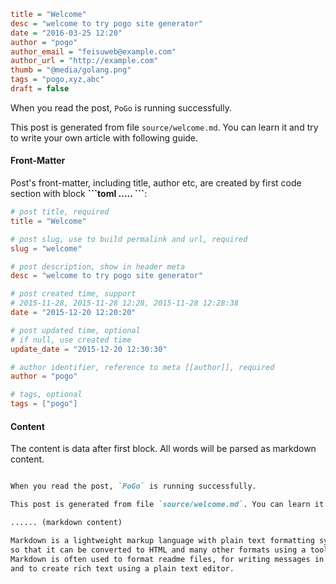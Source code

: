 ```ini
title = "Welcome"
desc = "welcome to try pogo site generator"
date = "2016-03-25 12:20"
author = "pogo"
author_email = "feisuweb@example.com"
author_url = "http://example.com"
thumb = "@media/golang.png"
tags = "pogo,xyz,abc"
draft = false
```

When you read the post, `PoGo` is running successfully.

This post is generated from file `source/welcome.md`. You can learn it and try to write your own article with following guide.

#### Front-Matter

Post's front-matter, including title, author etc, are created by first code section with block **\`\`\`toml ..... \`\`\`**:

```toml
# post title, required
title = "Welcome"

# post slug, use to build permalink and url, required
slug = "welcome"

# post description, show in header meta
desc = "welcome to try pogo site generator"

# post created time, support
# 2015-11-28, 2015-11-28 12:28, 2015-11-28 12:28:38
date = "2015-12-20 12:20:20"

# post updated time, optional
# if null, use created time
update_date = "2015-12-20 12:30:30"

# author identifier, reference to meta [[author]], required
author = "pogo"

# tags, optional
tags = ["pogo"]
```

#### Content

The content is data after first block. All words will be parsed as markdown content.

```markdown

When you read the post, `PoGo` is running successfully.

This post is generated from file `source/welcome.md`. You can learn it and try to write your own article with following guide.

...... (markdown content)

Markdown is a lightweight markup language with plain text formatting syntax designed
so that it can be converted to HTML and many other formats using a tool by the same name.
Markdown is often used to format readme files, for writing messages in online discussion forums,
and to create rich text using a plain text editor.

```
